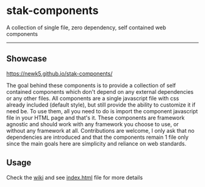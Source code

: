 # stak-components
A collection of single file, zero dependency, self contained web components

<hr>

## Showcase
https://newk5.github.io/stak-components/


The goal behind these components is to provide a collection of self contained components which don't depend on any external dependencies or any other files.
All components are a single javascript file with css already included (default style), but still provide the ability to customize it if need be. To use them, all you
need to do is import the component javascript file in your HTML page and that's it. These components are framework agnostic and should work with any framework you 
choose to use, or without any framework at all. Contributions are welcome, I only ask that no dependencies are introduced and that the components remain 1 file only 
since the main goals here are simplicity and reliance on web standards.

## Usage
Check the [wiki](https://github.com/newk5/stak-components/wiki) and see [index.html](https://github.com/newk5/stak-components/blob/master/index.html) file for more details

